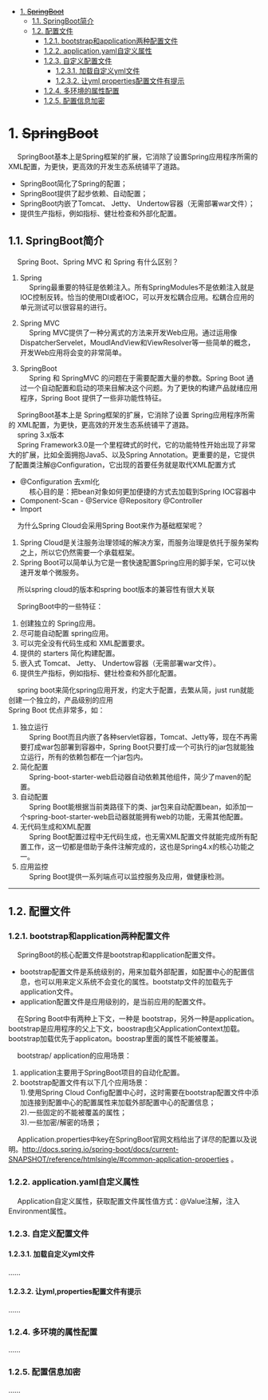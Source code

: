 

<!-- TOC -->

- [1. ~~SpringBoot~~](#1-springboot)
    - [1.1. SpringBoot简介](#11-springboot简介)
    - [1.2. 配置文件](#12-配置文件)
        - [1.2.1. bootstrap和application两种配置文件](#121-bootstrap和application两种配置文件)
        - [1.2.2. application.yaml自定义属性](#122-applicationyaml自定义属性)
        - [1.2.3. 自定义配置文件](#123-自定义配置文件)
            - [1.2.3.1. 加载自定义yml文件](#1231-加载自定义yml文件)
            - [1.2.3.2. 让yml,properties配置文件有提示](#1232-让ymlproperties配置文件有提示)
        - [1.2.4. 多环境的属性配置](#124-多环境的属性配置)
        - [1.2.5. 配置信息加密](#125-配置信息加密)

<!-- /TOC -->

# 1. ~~SpringBoot~~  
&emsp; SpringBoot基本上是Spring框架的扩展，它消除了设置Spring应用程序所需的XML配置，为更快，更高效的开发生态系统铺平了道路。  

* SpringBoot简化了Spring的配置；
* SpringBoot提供了起步依赖、自动配置；
* SpringBoot内嵌了Tomcat、 Jetty、 Undertow容器（无需部署war文件）；
* 提供生产指标，例如指标、健壮检查和外部化配置。  


## 1.1. SpringBoot简介  
&emsp; Spring Boot、Spring MVC 和 Spring 有什么区别？  
1. Spring  
&emsp; Spring最重要的特征是依赖注入。所有SpringModules不是依赖注入就是IOC控制反转。恰当的使用DI或者IOC，可以开发松耦合应用。松耦合应用的单元测试可以很容易的进行。  
2. Spring MVC    
&emsp; Spring MVC提供了一种分离式的方法来开发Web应用。通过运用像DispatcherServelet，MoudlAndView和ViewResolver等一些简单的概念，开发Web应用将会变的非常简单。  


3. SpringBoot   
&emsp; Spring 和 SpringMVC 的问题在于需要配置大量的参数。Spring Boot 通过一个自动配置和启动的项来目解决这个问题。为了更快的构建产品就绪应用程序，Spring Boot 提供了一些非功能性特征。  


&emsp; SpringBoot基本上是 Spring框架的扩展，它消除了设置 Spring应用程序所需的 XML配置，为更快，更高效的开发生态系统铺平了道路。  
&emsp; spring 3.x版本  
&emsp; Spring Framework3.0是一个里程碑式的时代，它的功能特性开始出现了非常大的扩展，比如全面拥抱Java5、以及Spring Annotation。更重要的是，它提供了配置类注解@Configuration，它出现的首要任务就是取代XML配置方式  

* @Configuration 去xml化  
&emsp; 核心目的是：把bean对象如何更加便捷的方式去加载到Spring IOC容器中  
* Component-Scan - @Service @Repository @Controller
* Import  

&emsp; 为什么Spring Cloud会采用Spring Boot来作为基础框架呢？    
1. Spring Cloud是关注服务治理领域的解决方案，而服务治理是依托于服务架构之上，所以它仍然需要一个承载框架。  
2. Spring Boot可以简单认为它是一套快速配置Spring应用的脚手架，它可以快速开发单个微服务。  

&emsp; 所以spring cloud的版本和spring boot版本的兼容性有很大关联  

&emsp; SpringBoot中的一些特征：  
1. 创建独立的 Spring应用。  
4. 尽可能自动配置 spring应用。 
6. 可以完全没有代码生成和 XML配置要求。 
3. 提供的 starters 简化构建配置。  
2. 嵌入式 Tomcat、 Jetty、 Undertow容器（无需部署war文件）。  
5. 提供生产指标，例如指标、健壮检查和外部化配置。  


&emsp; spring boot来简化spring应用开发，约定大于配置，去繁从简，just run就能创建一个独立的，产品级别的应用  
Spring Boot 优点非常多，如：  
1. 独立运行  
&emsp; Spring Boot而且内嵌了各种servlet容器，Tomcat、Jetty等，现在不再需要打成war包部署到容器中，Spring Boot只要打成一个可执行的jar包就能独立运行，所有的依赖包都在一个jar包内。  
2. 简化配置  
&emsp; Spring-boot-starter-web启动器自动依赖其他组件，简少了maven的配置。  
3. 自动配置  
&emsp; Spring Boot能根据当前类路径下的类、jar包来自动配置bean，如添加一个spring-boot-starter-web启动器就能拥有web的功能，无需其他配置。  
4. 无代码生成和XML配置  
&emsp; Spring Boot配置过程中无代码生成，也无需XML配置文件就能完成所有配置工作，这一切都是借助于条件注解完成的，这也是Spring4.x的核心功能之一。  
5. 应用监控  
&emsp; Spring Boot提供一系列端点可以监控服务及应用，做健康检测。  



-----

## 1.2. 配置文件  
### 1.2.1. bootstrap和application两种配置文件
&emsp; SpringBoot的核心配置文件是bootstrap和application配置文件。  

* bootstrap配置文件是系统级别的，用来加载外部配置，如配置中心的配置信息，也可以用来定义系统不会变化的属性。bootstatp文件的加载先于application文件。  
* application配置文件是应用级别的，是当前应用的配置文件。  

&emsp; 在Spring Boot中有两种上下文，一种是 bootstrap，另外一种是application。bootstrap是应用程序的父上下文，boostrap由父ApplicationContext加载。bootstrap加载优先于applicaton。boostrap里面的属性不能被覆盖。  

&emsp; bootstrap/ application的应用场景：  
1. application主要用于SpringBoot项目的自动化配置。  
2. bootstrap配置文件有以下几个应用场景：  
1).使用Spring Cloud Config配置中心时，这时需要在bootstrap配置文件中添加连接到配置中心的配置属性来加载外部配置中心的配置信息；  
2).一些固定的不能被覆盖的属性；  
3).一些加密/解密的场景；  

&emsp; Application.properties中key在SpringBoot官网文档给出了详尽的配置以及说明。http://docs.spring.io/spring-boot/docs/current-SNAPSHOT/reference/htmlsingle/#common-application-properties 。

### 1.2.2. application.yaml自定义属性  
&emsp; Application自定义属性，获取配置文件属性值方式：@Value注解，注入Environment属性。  

### 1.2.3. 自定义配置文件  
#### 1.2.3.1. 加载自定义yml文件  
......
<!-- 

https://blog.csdn.net/wangzhihao1994/article/details/96721708
https://www.cnblogs.com/huahua035/p/11272464.html

-->

#### 1.2.3.2. 让yml,properties配置文件有提示
<!--
超实用，Spring Boot 让yml,properties配置文件有提示 
https://mp.weixin.qq.com/s?__biz=MzA4NjgxMjQ5Mg==&mid=2665762955&idx=1&sn=95c84bb2bd98b2a7ad1ddf674bd51959&chksm=84d202a8b3a58bbed74fd75ebcacd0306dc903a7737833f022fa69ce5b7c381753a7ebd7f6f0&mpshare=1&scene=1&srcid=&sharer_sharetime=1573691098077&sharer_shareid=b256218ead787d58e0b58614a973d00d&key=2459be73db906624e0949067f9260b7dff7fc16439cfbba9bed0142b226a920e566c156662dadf2b9695e0da6ac283e4bf4df8bdb6c156c8f21b2df31ecf98b28126c08f0a024633087f0a70cc074936&ascene=1&uin=MTE1MTYxNzY2MQ%3D%3D&devicetype=Windows+10&version=62070152&lang=zh_CN&pass_ticket=9PZBgG0W8u5aIQH8JwuoebfJbcWXVv%2F8Jwpab0URWoWCafXeDrv6e7zaSa2n%2B7Oa
-->

......

### 1.2.4. 多环境的属性配置  
......

### 1.2.5. 配置信息加密  
<!-- 
https://mp.weixin.qq.com/s/mfGtMEu1TUa6UTGPgSKy0A
-->
......


